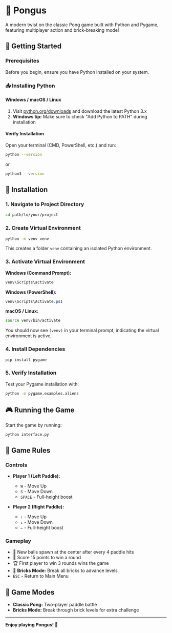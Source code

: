 # 🏓 Pongus

A modern twist on the classic Pong game built with Python and Pygame, featuring multiplayer action and brick-breaking mode!

## 🚀 Getting Started

### Prerequisites

Before you begin, ensure you have Python installed on your system.

### 📥 Installing Python

#### Windows / macOS / Linux
1. Visit [python.org/downloads](https://python.org/downloads) and download the latest Python 3.x
2. **Windows tip:** Make sure to check "Add Python to PATH" during installation

#### Verify Installation
Open your terminal (CMD, PowerShell, etc.) and run:
```bash
python --version
```
or
```bash
python3 --version
```

## 🔧 Installation

### 1. Navigate to Project Directory
```bash
cd path/to/your/project
```

### 2. Create Virtual Environment
```bash
python -m venv venv
```
This creates a folder `venv` containing an isolated Python environment.

### 3. Activate Virtual Environment

**Windows (Command Prompt):**
```cmd
venv\Scripts\activate
```

**Windows (PowerShell):**
```powershell
venv\Scripts\Activate.ps1
```

**macOS / Linux:**
```bash
source venv/bin/activate
```

You should now see `(venv)` in your terminal prompt, indicating the virtual environment is active.

### 4. Install Dependencies
```bash
pip install pygame
```

### 5. Verify Installation
Test your Pygame installation with:
```bash
python -m pygame.examples.aliens
```

## 🎮 Running the Game

Start the game by running:
```bash
python interface.py
```

## 🎯 Game Rules

### Controls
- **Player 1 (Left Paddle):**
  - `W` - Move Up
  - `S` - Move Down
  - `SPACE` - Full-height boost

- **Player 2 (Right Paddle):**
  - `↑` - Move Up
  - `↓` - Move Down
  - `←` - Full-height boost

### Gameplay
- 🏓 New balls spawn at the center after every 4 paddle hits
- 🎯 Score 15 points to win a round
- 🏆 First player to win 3 rounds wins the game
- 🧱 **Bricks Mode:** Break all bricks to advance levels
- `ESC` - Return to Main Menu

## 🎪 Game Modes

- **Classic Pong:** Two-player paddle battle
- **Bricks Mode:** Break through brick levels for extra challenge

---

**Enjoy playing Pongus! 🏓**

